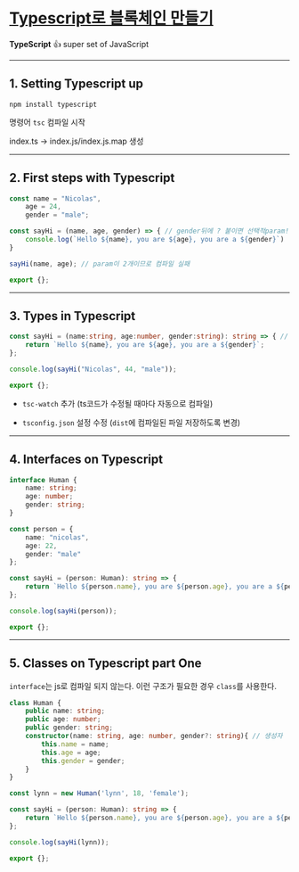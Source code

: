 #  [Typescript로 블록체인 만들기](https://nomadcoders.co/typescript-for-beginners)

**TypeScript** 👍 super set of JavaScript

---

## 1. Setting Typescript up

```
npm install typescript
```

명령어 ```tsc``` 컴파일 시작

index.ts -> index.js/index.js.map 생성

---

## 2. First steps with Typescript

```ts
const name = "Nicolas",
    age = 24,
    gender = "male";

const sayHi = (name, age, gender) => { // gender뒤에 ? 붙이면 선택적param!
    console.log(`Hello ${name}, you are ${age}, you are a ${gender}`)
}

sayHi(name, age); // param이 2개이므로 컴파일 실패

export {};
```

---

## 3. Types in Typescript

```ts
const sayHi = (name:string, age:number, gender:string): string => { // param/return type 지정 가능
    return `Hello ${name}, you are ${age}, you are a ${gender}`;
};

console.log(sayHi("Nicolas", 44, "male"));

export {};
```

* `tsc-watch` 추가 (ts코드가 수정될 때마다 자동으로 컴파일)

* `tsconfig.json` 설정 수정 (`dist`에 컴파일된 파일 저장하도록 변경)

---

## 4. Interfaces on Typescript

```ts
interface Human {
    name: string;
    age: number;
    gender: string;
}

const person = {
    name: "nicolas",
    age: 22,
    gender: "male"
};

const sayHi = (person: Human): string => {
    return `Hello ${person.name}, you are ${person.age}, you are a ${person.gender}`;
};

console.log(sayHi(person));

export {};
```

---

## 5. Classes on Typescript part One

`interface`는 js로 컴파일 되지 않는다. 이런 구조가 필요한 경우 `class`를 사용한다.

```ts
class Human {
    public name: string;
    public age: number;
    public gender: string;
    constructor(name: string, age: number, gender?: string){ // 생성자
        this.name = name;
        this.age = age;
        this.gender = gender;
    }
}

const lynn = new Human('lynn', 18, 'female');

const sayHi = (person: Human): string => {
    return `Hello ${person.name}, you are ${person.age}, you are a ${person.gender}`;
};

console.log(sayHi(lynn));

export {};
```